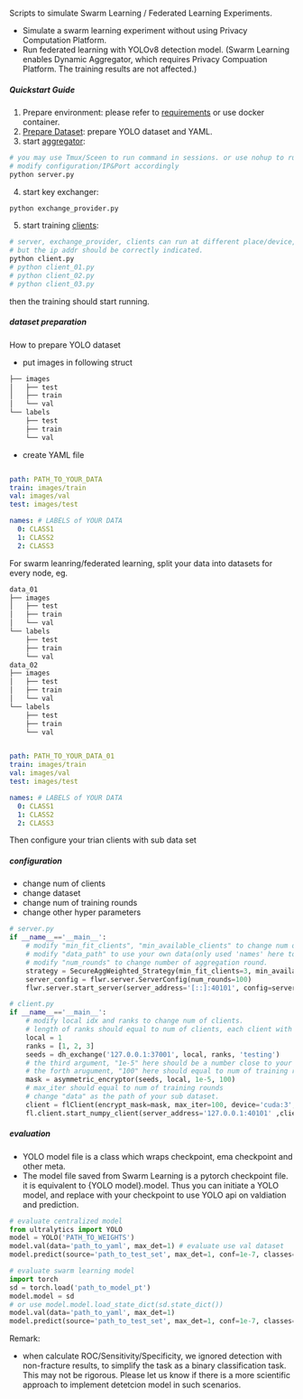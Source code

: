 Scripts to simulate Swarm Learning / Federated Learning Experiments.
- Simulate a swarm learning experiment without using Privacy Computation Platform.
- Run federated learning with YOLOv8 detection model. (Swarm Learning enables Dynamic Aggregator, which requires Privacy Compuation Platform. The training results are not affected.)

##### Quickstart Guide
1. Prepare environment:
please refer to [requirements](../VisualFederated/requirements.txt) or use docker container.
2. [Prepare Dataset](#dataset-preparation):
prepare YOLO dataset and YAML.
3. start [aggregator](#configuration):
```bash
# you may use Tmux/Sceen to run command in sessions. or use nohup to run in background.
# modify configuration/IP&Port accordingly 
python server.py
```
4. start key exchanger:
```bash
python exchange_provider.py
```
5. start training [clients](#configuration):
```bash
# server, exchange_provider, clients can run at different place/device, 
# but the ip addr should be correctly indicated.
python client.py
# python client_01.py
# python client_02.py
# python client_03.py
```
then the training should start running.

##### dataset preparation
How to prepare YOLO dataset
- put images in following struct
```bash
├── images
│   ├── test
│   ├── train
│   └── val
└── labels
    ├── test
    ├── train
    └── val
```
- create YAML file
```YAML

path: PATH_TO_YOUR_DATA
train: images/train
val: images/val
test: images/test

names: # LABELS of YOUR DATA
  0: CLASS1
  1: CLASS2
  2: CLASS3
```
For swarm leanring/federated learning, split your data into datasets for every node, eg.
```bash
data_01
├── images
│   ├── test
│   ├── train
│   └── val
└── labels
    ├── test
    ├── train
    └── val
data_02
├── images
│   ├── test
│   ├── train
│   └── val
└── labels
    ├── test
    ├── train
    └── val
```
```YAML

path: PATH_TO_YOUR_DATA_01
train: images/train
val: images/val
test: images/test

names: # LABELS of YOUR DATA
  0: CLASS1
  1: CLASS2
  2: CLASS3
```
Then configure your trian clients with sub data set

##### configuration
- change num of clients
- change dataset
- change num of training rounds
- change other hyper parameters
```python
# server.py
if __name__=='__main__':
    # modify "min_fit_clients", "min_available_clients" to change num of clients
    # modify "data_path" to use your own data(only used 'names' here to initiate model)
    # modify "num_rounds" to change number of aggregation round.
    strategy = SecureAggWeighted_Strategy(min_fit_clients=3, min_available_clients=3, initial_parameters=server_init_params(resume=False, data_path="data.yaml"), on_fit_config_fn=fit_config, fit_metrics_aggregation_fn=metric_aggregation)
    server_config = flwr.server.ServerConfig(num_rounds=100)
    flwr.server.start_server(server_address='[::]:40101', config=server_config, strategy=strategy)
```

```python
# client.py
if __name__=='__main__':
    # modify local idx and ranks to change num of clients.
    # length of ranks should equal to num of clients, each client with a unique rank. 
    local = 1
    ranks = [1, 2, 3]
    seeds = dh_exchange('127.0.0.1:37001', local, ranks, 'testing')
    # the third argument, "1e-5" here should be a number close to your model's learning rate.
    # the forth arugument, "100" here should equal to num of training rounds.
    mask = asymmetric_encryptor(seeds, local, 1e-5, 100)
    # max_iter should equal to num of training rounds
    # change "data" as the path of your sub dataset.
    client = flClient(encrypt_mask=mask, max_iter=100, device='cuda:3', data="data_o1.yaml", batch_size=32)
    fl.client.start_numpy_client(server_address='127.0.0.1:40101' ,client=client)
```

##### evaluation
- YOLO model file is a class which wraps checkpoint, ema checkpoint and other meta. 
- The model file saved from Swarm Learning is a pytorch checkpoint file. it is equivalent to {YOLO model}.model. Thus you can initiate a YOLO model, and replace with your checkpoint to use YOLO api on valdiation and prediction.
```python
# evaluate centralized model
from ultralytics import YOLO
model = YOLO('PATH_TO_WEIGHTS')
model.val(data='path_to_yaml', max_det=1) # evaluate use val dataset
model.predict(source='path_to_test_set', max_det=1, conf=1e-7, classes=1) # predict target class (used for diagnose)

# evaluate swarm learning model
import torch
sd = torch.load('path_to_model_pt')
model.model = sd
# or use model.model.load_state_dict(sd.state_dict())
model.val(data='path_to_yaml', max_det=1)
model.predict(source='path_to_test_set', max_det=1, conf=1e-7, classes=1)
```
Remark:
- when calculate ROC/Sensitivity/Specificity, we ignored detection with non-fracture results, to simplify the task as a binary classification task. This may not be rigorous. Please let us know if there is a more scientific approach to implement detetcion model in such scenarios.